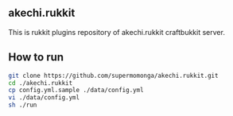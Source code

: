 
## akechi.rukkit

This is rukkit plugins repository of akechi.rukkit craftbukkit server.

## How to run

```sh
git clone https://github.com/supermomonga/akechi.rukkit.git
cd ./akechi.rukkit
cp config.yml.sample ./data/config.yml
vi ./data/config.yml
sh ./run
```
